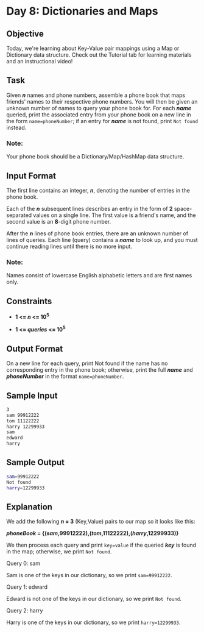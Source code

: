 # Day 8: Dictionaries and Maps

## Objective 
Today, we're learning about Key-Value pair mappings using a Map or Dictionary data structure. Check out the Tutorial tab for learning materials and an instructional video!

## Task 
Given **_n_** names and phone numbers, assemble a phone book that maps friends' names to their respective phone numbers. You will then be given an unknown number of names to query your phone book for. For each **_name_** queried, print the associated entry from your phone book on a new line in the form ```name=phoneNumber```; if an entry for **_name_** is not found, print ```Not found``` instead.

### Note: 
Your phone book should be a Dictionary/Map/HashMap data structure.

## Input Format

The first line contains an integer, **_n_**, denoting the number of entries in the phone book. 

Each of the **_n_** subsequent lines describes an entry in the form of **2** space-separated values on a single line. The first value is a friend's name, and the second value is an **8**-digit phone number.

After the **_n_** lines of phone book entries, there are an unknown number of lines of queries. Each line (query) contains a **_name_** to look up, and you must continue reading lines until there is no more input.

### Note: 
Names consist of lowercase English alphabetic letters and are first names only.

## Constraints
- **1 <= _n_ <= 10<sup>5</sup>**

- **1 <= _queries_ <= 10<sup>5</sup>**

## Output Format

On a new line for each query, print Not found if the name has no corresponding entry in the phone book; otherwise, print the full **_name_** and **_phoneNumber_** in the format ```name=phoneNumber```.

## Sample Input

```bash
3
sam 99912222
tom 11122222
harry 12299933
sam
edward
harry
```

## Sample Output

```bash
sam=99912222
Not found
harry=12299933
```

## Explanation

We add the following **_n_ = 3** (Key,Value) pairs to our map so it looks like this:

**_phoneBook_ = {(_sam_,99912222),(_tom_,11122222),(_harry_,12299933)}**

We then process each query and print ```key=value``` if the queried **_key_** is found in the map; otherwise, we print ```Not found```.

Query 0: sam 

Sam is one of the keys in our dictionary, so we print ```sam=99912222```.


Query 1: edward 

Edward is not one of the keys in our dictionary, so we print ```Not found```.


Query 2: harry 

Harry is one of the keys in our dictionary, so we print ```harry=12299933```.